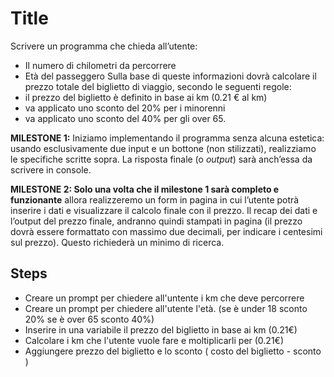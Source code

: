 # Title

Scrivere un programma che chieda all’utente:

-   Il numero di chilometri da percorrere
-   Età del passeggero
    Sulla base di queste informazioni dovrà calcolare il prezzo totale del biglietto di viaggio, secondo le seguenti regole:
-   il prezzo del biglietto è definito in base ai km (0.21 € al km)
-   va applicato uno sconto del 20% per i minorenni
-   va applicato uno sconto del 40% per gli over 65.

**MILESTONE 1:**
Iniziamo implementando il programma senza alcuna estetica: usando esclusivamente due input e un bottone (non stilizzati), realizziamo le specifiche scritte sopra. La risposta finale (o _output_) sarà anch’essa da scrivere in console.

**MILESTONE 2:
Solo una volta che il milestone 1 sarà completo e funzionante** allora realizzeremo un form in pagina in cui l’utente potrà inserire i dati e visualizzare il calcolo finale con il prezzo.
Il recap dei dati e l’output del prezzo finale, andranno quindi stampati in pagina (il prezzo dovrà essere formattato con massimo due decimali, per indicare i centesimi sul prezzo). Questo richiederà un minimo di ricerca.

## Steps

-   Creare un prompt per chiedere all'untente i km che deve percorrere
-   Creare un prompt per chiedere all'utente l'età. (se è under 18 sconto 20% se è over 65 sconto 40%)
-   Inserire in una variabile il prezzo del biglietto in base ai km (0.21€)
-   Calcolare i km che l'utente vuole fare e moltiplicarli per (0.21€)
-   Aggiungere prezzo del biglietto e lo sconto ( costo del biglietto - sconto )
